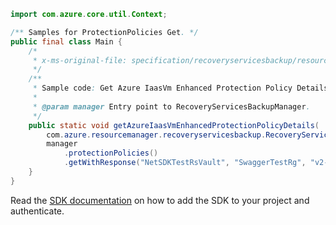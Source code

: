 ```java
import com.azure.core.util.Context;

/** Samples for ProtectionPolicies Get. */
public final class Main {
    /*
     * x-ms-original-file: specification/recoveryservicesbackup/resource-manager/Microsoft.RecoveryServices/stable/2021-12-01/examples/AzureIaasVm/V2Policy/v2-Get-Policy.json
     */
    /**
     * Sample code: Get Azure IaasVm Enhanced Protection Policy Details.
     *
     * @param manager Entry point to RecoveryServicesBackupManager.
     */
    public static void getAzureIaasVmEnhancedProtectionPolicyDetails(
        com.azure.resourcemanager.recoveryservicesbackup.RecoveryServicesBackupManager manager) {
        manager
            .protectionPolicies()
            .getWithResponse("NetSDKTestRsVault", "SwaggerTestRg", "v2-daily-sample", Context.NONE);
    }
}
```

Read the [SDK documentation](https://github.com/Azure/azure-sdk-for-java/blob/azure-resourcemanager-recoveryservicesbackup_1.0.0-beta.4/sdk/recoveryservicesbackup/azure-resourcemanager-recoveryservicesbackup/README.md) on how to add the SDK to your project and authenticate.
